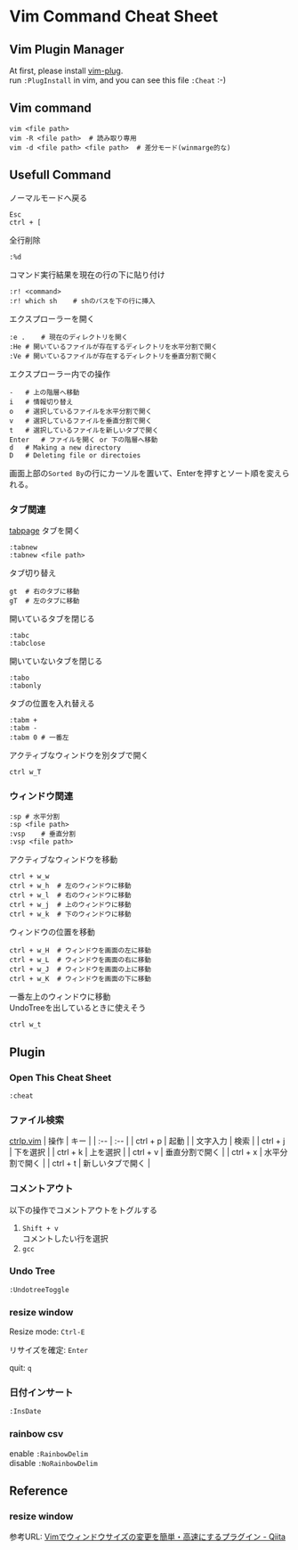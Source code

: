 # Vim Command Cheat Sheet
## Vim Plugin Manager
At first, please install [vim-plug](https://github.com/junegunn/vim-plug).  
run `:PlugInstall` in vim, and you can see this file `:Cheat` :-)

## Vim command
```
vim <file path>
vim -R <file path>  # 読み取り専用
vim -d <file path> <file path>  # 差分モード(winmarge的な)
```

## Usefull Command
ノーマルモードへ戻る
```
Esc
ctrl + [
```

全行削除
```
:%d
```

コマンド実行結果を現在の行の下に貼り付け
```
:r! <command>
:r! which sh    # shのパスを下の行に挿入
```

エクスプローラーを開く
```
:e .    # 現在のディレクトリを開く
:He # 開いているファイルが存在するディレクトリを水平分割で開く
:Ve # 開いているファイルが存在するディレクトリを垂直分割で開く
```
エクスプローラー内での操作
```
-   # 上の階層へ移動
i   # 情報切り替え
o   # 選択しているファイルを水平分割で開く
v   # 選択しているファイルを垂直分割で開く
t   # 選択しているファイルを新しいタブで開く
Enter   # ファイルを開く or 下の階層へ移動
d   # Making a new directory
D   # Deleting file or directoies
```
画面上部の`Sorted By`の行にカーソルを置いて、Enterを押すとソート順を変えられる。

### タブ関連
[tabpage](https://vim-jp.org/vimdoc-ja/tabpage.html)
タブを開く
```
:tabnew
:tabnew <file path>
```

タブ切り替え
```
gt  # 右のタブに移動
gT  # 左のタブに移動
```

開いているタブを閉じる
```
:tabc
:tabclose
```

開いていないタブを閉じる
```
:tabo
:tabonly
```

タブの位置を入れ替える
```
:tabm +
:tabm -
:tabm 0 # 一番左
```

アクティブなウィンドウを別タブで開く
```
ctrl w_T
```

### ウィンドウ関連
```
:sp # 水平分割
:sp <file path>
:vsp    # 垂直分割
:vsp <file path>
```

アクティブなウィンドウを移動
```
ctrl + w_w
ctrl + w_h  # 左のウィンドウに移動
ctrl + w_l  # 右のウィンドウに移動
ctrl + w_j  # 上のウィンドウに移動
ctrl + w_k  # 下のウィンドウに移動
```

ウィンドウの位置を移動
```
ctrl + w_H  # ウィンドウを画面の左に移動
ctrl + w_L  # ウィンドウを画面の右に移動
ctrl + w_J  # ウィンドウを画面の上に移動
ctrl + w_K  # ウィンドウを画面の下に移動
```

一番左上のウィンドウに移動  
UndoTreeを出しているときに使えそう
```
ctrl w_t
```

## Plugin
### Open This Cheat Sheet
```
:cheat
```
### ファイル検索
[ctrlp.vim](https://github.com/ctrlpvim/ctrlp.vim)
| 操作 | キー |
| :-- | :-- |
| ctrl + p | 起動 |
| 文字入力 | 検索 |
| ctrl + j | 下を選択 |
| ctrl + k | 上を選択 |
| ctrl + v | 垂直分割で開く |
| ctrl + x | 水平分割で開く |
| ctrl + t | 新しいタブで開く |


### コメントアウト
以下の操作でコメントアウトをトグルする
1. `Shift + v`  
    コメントしたい行を選択
1. `gcc`

### Undo Tree
```
:UndotreeToggle
```

### resize window
Resize mode:
```Ctrl-E```   

リサイズを確定:
```Enter```   

quit:
```q```   

### 日付インサート
```
:InsDate
```

### rainbow csv
enable ```:RainbowDelim```  
disable ```:NoRainbowDelim```  


## Reference
### resize window
参考URL: [Vimでウィンドウサイズの変更を簡単・高速にするプラグイン - Qiita](https://qiita.com/simeji/items/e78cc0cf046acc937226)  

